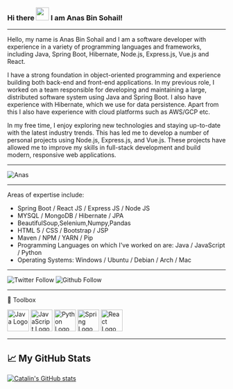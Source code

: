 ### Hi there <img src="https://raw.githubusercontent.com/MartinHeinz/MartinHeinz/master/wave.gif" width="30px"> I am Anas Bin Sohail!
---


Hello, my name is Anas Bin Sohail and I am a software developer with experience in a variety of programming languages and frameworks, including Java, Spring Boot, Hibernate, Node.js, Express.js, Vue.js and React.

I have a strong foundation in object-oriented programming and experience building both back-end and front-end applications. In my previous role, I worked on a team responsible for developing and maintaining a large, distributed software system using Java and Spring Boot. I also have experience with Hibernate, which we use for data persistence. Apart from this I also have experience with cloud platforms such as AWS/GCP etc. 

In my free time, I enjoy exploring new technologies and staying up-to-date with the latest industry trends. This has led me to develop a number of personal projects using Node.js, Express.js, and Vue.js. These projects have allowed me to improve my skills in full-stack development and build modern, responsive web applications.

---

![Anas](https://filebin.net/0hw4zl8ggvm9v5fq/github.png)

---

Areas of expertise include:
- Spring Boot / React JS / Express JS / Node JS
- MYSQL / MongoDB / Hibernate / JPA 
- BeautifulSoup,Selenium,Numpy,Pandas
- HTML 5 / CSS / Bootstrap / JSP
- Maven / NPM / YARN / Pip  
- Programming Languages on which I've worked on are: Java / JavaScript / Python
- Operating Systems: Windows / Ubuntu / Debian / Arch / Mac 

---


![Twitter Follow](https://img.shields.io/twitter/follow/anasbinsohail?style=social)
![Github Follow](https://img.shields.io/github/followers/thebinsohail?style=social)


---

🧰 Toolbox

<img src="https://cdn.worldvectorlogo.com/logos/java.svg" alt="Java Logo" width="50" height="50"/> <img src="https://cdn.worldvectorlogo.com/logos/logo-javascript.svg" alt="JavaScript Logo" width="50" height="50"/> <img src="https://cdn.worldvectorlogo.com/logos/python-5.svg" alt="Python Logo" width="50" height="50"/> <img src="https://cdn.worldvectorlogo.com/logos/spring-3.svg" alt="Spring Logo" width="50" height="50"/> <img src="https://cdn.worldvectorlogo.com/logos/react-1.svg" alt="React Logo" width="50" height="50"/> 

---

## &#x1f4c8; My GitHub Stats

[![Catalin's GitHub stats](https://github-readme-stats.vercel.app/api?username=thebinsohail&theme=radical)](https://github.com/anuraghazra/github-readme-stats)
